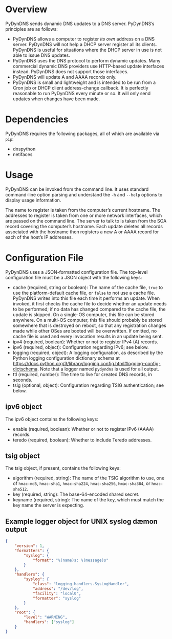 Overview
========

PyDynDNS sends dynamic DNS updates to a DNS server. PyDynDNS’s principles are
as follows:
* PyDynDNS allows a computer to register *its own* address on a DNS server.
  PyDynDNS will not help a DHCP server register all its clients. PyDynDNS is
  useful for situations where the DHCP server in use is not able to issue DNS
  updates.
* PyDynDNS uses the DNS protocol to perform dynamic updates. Many commercial
  dynamic DNS providers use HTTP-based update interfaces instead. PyDynDNS does
  not support those interfaces.
* PyDynDNS will update A and AAAA records only.
* PyDynDNS is small and lightweight and is intended to be run from a Cron job
  or DHCP client address-change callback. It is perfectly reasonable to run
  PyDynDNS every minute or so. It will only send updates when changes have been
  made.



Dependencies
============

PyDynDNS requires the following packages, all of which are available via `pip`:
* dnspython
* netifaces



Usage
=====

PyDynDNS can be invoked from the command line. It uses standard command-line
option parsing and understand the `-h` and `--help` options to display usage
information.

The name to register is taken from the computer’s current hostname. The
addresses to register is taken from one or more network interfaces, which are
passed on the command line. The server to talk to is taken from the SOA record
covering the computer’s hostname. Each update deletes all records associated
with the hostname then registers a new A or AAAA record for each of the host’s
IP addresses.



Configuration File
==================

PyDynDNS uses a JSON-formatted configuration file. The top-level configuration
file must be a JSON object with the following keys:
* cache (required, string or boolean): The name of the cache file, `true` to
  use the platform-default cache file, or `false` to not use a cache file.
  PyDynDNS writes into this file each time it performs an update. When invoked,
  it first checks the cache file to decide whether an update needs to be
  performed; if no data has changed compared to the cache file, the update is
  skipped. On a single-OS computer, this file can be stored anywhere. On a
  multi-OS computer, this file should probably be stored somewhere that is
  destroyed on reboot, so that any registration changes made while other OSes
  are booted will be overwritten. If omitted, no cache file is used and every
  invocation results in an update being sent.
* ipv4 (required, boolean): Whether or not to register IPv4 (A) records.
* ipv6 (required, object): Configuration regarding IPv6; see below.
* logging (required, object): A logging configuration, as described by the
  Python logging configuration dictionary schema at
  <https://docs.python.org/3/library/logging.config.html#logging-config-dictschema>.
  Note that a logger named `pydyndns` is used for all output.
* ttl (required, number): The time to live for created DNS records, in seconds.
* tsig (optional, object): Configuration regarding TSIG authentication; see below.


ipv6 object
-----------

The ipv6 object contains the following keys:
* enable (required, boolean): Whether or not to register IPv6 (AAAA) records.
* teredo (required, boolean): Whether to include Teredo addresses.


tsig object
-----------

The tsig object, if present, contains the following keys:
* algorithm (required, string): The name of the TSIG algorithm to use, one of
  `hmac-md5`, `hmac-sha1`, `hmac-sha224`, `hmac-sha256`, `hmac-sha384`, or
  `hmac-sha512`.
* key (required, string): The base-64-encoded shared secret.
* keyname (required, string): The name of the key, which must match the key
  name the server is expecting.


Example logger object for UNIX syslog dæmon output
--------------------------------------------------

```JSON
{
	"version": 1,
	"formatters": {
		"syslog": {
			"format": "%(name)s: %(message)s"
		}
	},
	"handlers": {
		"syslog": {
			"class": "logging.handlers.SysLogHandler",
			"address": "/dev/log",
			"facility": "local0",
			"formatter": "syslog"
		}
	},
	"root": {
		"level": "WARNING",
		"handlers": ["syslog"]
	}
}
